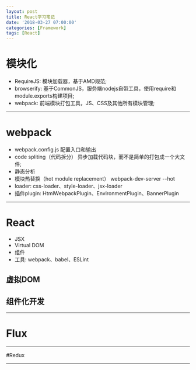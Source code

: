 ```yaml
---
layout: post
title: React学习笔记
date: '2018-03-27 07:00:00'
categories: [Framework]
tags: [React]
---
```


# 模块化
  * RequireJS: 模块加载器，基于AMD规范;
  * browserify: 基于CommonJS，服务端nodejs自带工具，使用require和module.exports构建项目;
  * webpack: 前端模块打包工具，JS、CSS及其他所有模块管理;

---

# webpack
  * webpack.config.js 配置入口和输出
  * code spliting（代码拆分） 异步加载代码块，而不是简单的打包成一个大文件;
  * 静态分析 
  * 模块热替换（hot module replacement） webpack-dev-server --hot
  * loader: css-loader、style-loader、jsx-loader
  * 插件plugin: HtmlWebpackPlugin、EnvironmentPlugin、BannerPlugin

---

# React
  * JSX
  * Virtual DOM
  * 组件
  * 工具: webpack、babel、ESLint

## 虚拟DOM

## 组件化开发

---

# Flux

---

#Redux

---

